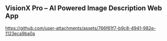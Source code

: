## VisionX Pro – AI Powered Image Description Web App

https://github.com/user-attachments/assets/766f61f7-b9c8-4941-982e-1123eca9ba0a

